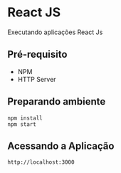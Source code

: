 # React JS

Executando aplicações React Js

## Pré-requisito
- NPM
- HTTP Server

## Preparando ambiente


```
npm install
npm start
```

## Acessando a Aplicação

```
http://localhost:3000
```